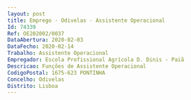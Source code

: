 ```yaml
--- 
layout: post
title: Emprego - Odivelas - Assistente Operacional
Id: 74339
Ref: OE202002/0037
DataAbertura: 2020-02-03
DataFecho: 2020-02-14
Trabalho: Assistente Operacional
Empregador: Escola Profissional Agrícola D. Dinis - Paiã
Descricao: Funções de Assistente Operacional
CodigoPostal: 1675-623 PONTINHA
Concelho: Odivelas
Distrito: Lisboa
--- 
```

